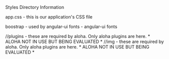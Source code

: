Styles Directory Information

app.css - this is our application's CSS file

boostrap - used by angular-ui
fonts - angular-ui fonts

//plugins - these are required by aloha. Only aloha plugins are here. * ALOHA NOT IN USE BUT BEING EVALUATED *
//img - these are required by aloha. Only aloha plugins are here. * ALOHA NOT IN USE BUT BEING EVALUATED *
